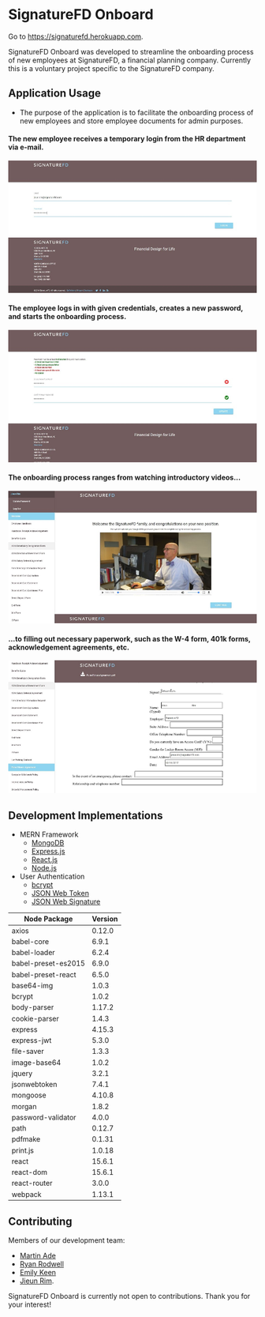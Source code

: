 # SignatureFD Onboard

Go to https://signaturefd.herokuapp.com.

SignatureFD Onboard was developed to streamline the onboarding process of new employees at SignatureFD, a financial planning company. Currently this is a voluntary project specific to the SignatureFD company.

## Application Usage
- The purpose of the application is to facilitate the onboarding process of new employees and store employee documents for admin purposes.

#### The new employee receives a temporary login from the HR department via e-mail.

![Login Page](./screenshots/signaturefd1.JPG)

#### The employee logs in with given credentials, creates a new password, and starts the onboarding process.

![Create Password Page](./screenshots/signaturefd4.JPG)

#### The onboarding process ranges from watching introductory videos...

![Introductory Video Page](./screenshots/signaturefd2.JPG)

#### ...to filling out necessary paperwork, such as the W-4 form, 401k forms, acknowledgement agreements, etc.

![Pulse Fitness Agreement Page](./screenshots/signaturefd3.JPG)

## Development Implementations
- MERN Framework
  - [MongoDB](https://www.mongodb.com/what-is-mongodb)
  - [Express.js](https://expressjs.com/)
  - [React.js ](https://reactjs.org/)
  - [Node.js](https://nodejs.org/en/)
- User Authentication
  - [bcrypt](https://www.npmjs.com/package/bcrypt)
  - [JSON Web Token](https://jwt.io/introduction/)
  - [JSON Web Signature](https://tools.ietf.org/html/rfc7515)

| Node Package        | Version |
|---------------------|---------|
| axios               | 0.12.0  |
| babel-core          | 6.9.1   |
| babel-loader        | 6.2.4   |
| babel-preset-es2015 | 6.9.0   |
| babel-preset-react  | 6.5.0   |
| base64-img          | 1.0.3   |
| bcrypt              | 1.0.2   |
| body-parser         | 1.17.2  |
| cookie-parser       | 1.4.3   |
| express             | 4.15.3  |
| express-jwt         | 5.3.0   |
| file-saver          | 1.3.3   |
| image-base64        | 1.0.2   |
| jquery              | 3.2.1   |
| jsonwebtoken        | 7.4.1   |
| mongoose            | 4.10.8  |
| morgan              | 1.8.2   |
| password-validator  | 4.0.0   |
| path                | 0.12.7  |
| pdfmake             | 0.1.31  |
| print.js            | 1.0.18  |
| react               | 15.6.1  |
| react-dom           | 15.6.1  |
| react-router        | 3.0.0   |
| webpack             | 1.13.1  |

## Contributing
Members of our development team:
- [Martin Ade](https://github.com/maade7)
- [Ryan Rodwell](https://github.com/rrodwell)
- [Emily Keen](https://github.com/emilykeen)
- [Jieun Rim](https://github.com/rimjieun).

SignatureFD Onboard is currently not open to contributions. Thank you for your interest!
